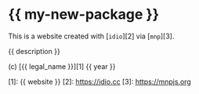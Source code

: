 # {{ my-new-package }}

This is a website created with [`idio`][2] via [`mnp`][3].

{{ description }}

(c) [{{ legal_name }}][1] {{ year }}

[1]: {{ website }}
[2]: https://idio.cc
[3]: https://mnpjs.org
